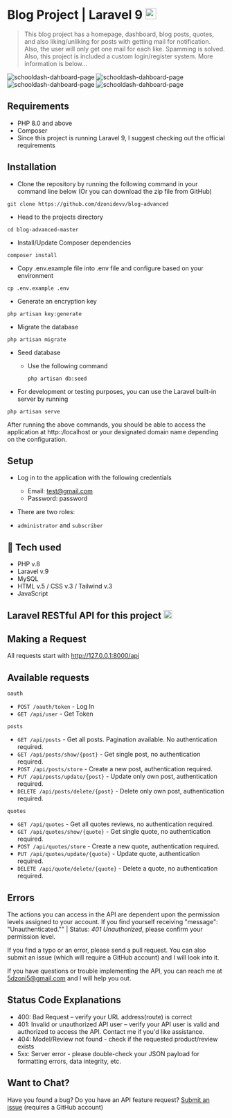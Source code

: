 # Blog Project | Laravel 9  <img height="25" src="https://upload.wikimedia.org/wikipedia/commons/thumb/9/9a/Laravel.svg/1200px-Laravel.svg.png" />

>This blog project has a homepage, dashboard, blog posts, quotes, and also liking/unliking for posts with getting mail for notification. Also, the user will only get one mail for each like. Spamming is solved. Also, this project is included a custom login/register system. More information is below...

![schooldash-dahboard-page](https://i.postimg.cc/pdzqSMmf/logged-in.png)
![schooldash-dahboard-page](https://i.postimg.cc/2SqH4ZmX/posts.png)
![schooldash-dahboard-page](https://i.postimg.cc/nh63ThhV/profile.png)
![schooldash-dahboard-page](https://i.postimg.cc/gktSXD9Z/mail.png)

## Requirements 
* PHP 8.0 and above
* Composer 
* Since this project is running Laravel 9, I suggest checking out the official requirements

## Installation
* Clone the repository by running the following command in your command line below (Or you can download the zip file from GitHub)
```shell
git clone https://github.com/dzonidevv/blog-advanced
 ```
* Head to the projects directory
```shell
cd blog-advanced-master
 ```
* Install/Update Composer dependencies
```shell
composer install 
```

* Copy .env.example file into .env file and configure based on your environment
```shell
cp .env.example .env
```
* Generate an encryption key
```shell
php artisan key:generate
```
* Migrate the database
```shell
php artisan migrate 
```
* Seed database 

    - Use the following command
    
        ```shell
        php artisan db:seed
        ```
        
* For development or testing purposes, you can use the Laravel built-in server by running 
```shell
php artisan serve
```

After running the above commands, you should be able to access the application at http::/localhost or your designated domain name depending on the configuration.

## Setup
* Log in to the application with the following credentials
    * Email: test@gmail.com
    * Password: password
    

* There are two roles: 
- `administrator` and `subscriber`

## 🚀 Tech used

* PHP v.8
* Laravel v.9
* MySQL
* HTML v.5 / CSS v.3 / Tailwind v.3
* JavaScript 

## Laravel RESTful API for this project <img height="20" src="https://upload.wikimedia.org/wikipedia/commons/thumb/9/9a/Laravel.svg/1200px-Laravel.svg.png" />

Making a Request
----------------

All requests start with http://127.0.0.1:8000/api

## Available requests

`oauth`
- `POST /oauth/token` - Log In
- `GET /api/user` - Get Token

`posts`
- `GET /api/posts` - Get all posts. Pagination available. No authentication required.
- `GET /api/posts/show/{post}` - Get single post, no authentication required.
- `POST /api/posts/store` - Create a new post, authentication required.
- `PUT /api/posts/update/{post}` - Update only own post, authentication required.
- `DELETE /api/posts/delete/{post}` - Delete only own post, authentication required.

`quotes`
- `GET /api/quotes` - Get all quotes reviews, no authentication required.
- `GET /api/quotes/show/{quote}` - Get single quote, no authentication required.
- `POST /api/quotes/store` - Create a new quote, authentication required.
- `PUT /api/quotes/update/{quote}` - Update quote, authentication required.
- `DELETE /api/quote/delete/{quote}` - Delete a quote, no authentication required.

## Errors
The actions you can access in the API are dependent upon the permission levels assigned to your account. If you find yourself receiving "message": "Unauthenticated."" | Status: <i>401 Unauthorized</i>, please confirm your permission level.

If you find a typo or an error, please send a pull request. You can also submit an issue (which will require a GitHub account) and I will look into it.

If you have questions or trouble implementing the API, you can reach me at 5dzoni5@gmail.com and I will help you out. 

Status Code Explanations
-------

* 400: Bad Request – verify your URL address(route) is correct 
* 401: Invalid or unauthorized API user – verify your API user is valid and authorized to access the API. Contact me if you'd like assistance.
* 404: Model/Review not found - check if the requested product/review exists
* 5xx: Server error - please double-check your JSON payload for formatting errors, data integrity, etc.

Want to Chat?
-------------
Have you found a bug? Do you have an API feature request? [Submit an issue](https://github.com/dzonidevv/blog-advanced/issues) (requires a GitHub account)






